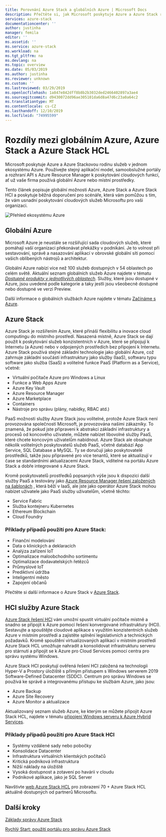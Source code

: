 ```yaml
---
title: Porovnání Azure Stack a globálních Azure | Microsoft Docs
description: Přečtěte si, jak Microsoft poskytuje Azure a Azure Stack rodinu služeb v jednom ekosystému Azure.
services: azure-stack
documentationcenter: ''
author: justinha
manager: femila
editor: ''
ms.assetid: ''
ms.service: azure-stack
ms.workload: na
ms.tgt_pltfrm: na
ms.devlang: na
ms.topic: overview
ms.date: 05/03/2019
ms.author: justinha
ms.reviewer: unknown
ms.custom: ''
ms.lastreviewed: 03/29/2019
ms.openlocfilehash: 1a847e842dff8b8b2b3032ded2466402897a3ae4
ms.sourcegitcommit: d9430072dd96ae305101da6d8a47d6c23a0a64c2
ms.translationtype: MT
ms.contentlocale: cs-CZ
ms.lasthandoff: 12/10/2019
ms.locfileid: "74995599"
---
```

# <a name="differences-between-global-azure-azure-stack-and-azure-stack-hci"></a>Rozdíly mezi globálním Azure, Azure Stack a Azure Stack HCL

Microsoft poskytuje Azure a Azure Stackovou rodinu služeb v jednom ekosystému Azure. Používejte stejný aplikační model, samoobslužné portály a rozhraní API s Azure Resource Manager k poskytování cloudových funkcí, ať už vaše firma používá globální Azure nebo místní prostředky.

Tento článek popisuje globální možnosti Azure, Azure Stack a Azure Stack HCI a poskytuje běžná doporučení pro scénáře, která vám pomůžou s tím, že vám usnadní poskytování cloudových služeb Microsoftu pro vaši organizaci.

![Přehled ekosystému Azure](./media/compare-azure-azure-stack/azure-family.png)

## <a name="global-azure"></a>Globální Azure

Microsoft Azure je neustále se rozšiřující sada cloudových služeb, které pomáhají vaší organizaci překonávat překážky v podnikání. Je to volnost při sestavování, správě a nasazování aplikací v obrovské globální síti pomocí vašich oblíbených nástrojů a architektur.

Globální Azure nabízí více než 100 služeb dostupných v 54 oblastech po celém světě. Aktuální seznam globálních služeb Azure najdete v tématu [*Dostupné produkty v jednotlivých oblastech*](https://azure.microsoft.com/regions/services). Služby, které jsou dostupné v Azure, jsou uvedené podle kategorie a taky jestli jsou všeobecně dostupné nebo dostupné ve verzi Preview.

Další informace o globálních službách Azure najdete v tématu [Začínáme s Azure](https://docs.microsoft.com/azure/#pivot=get-started&panel=get-started1).

## <a name="azure-stack"></a>Azure Stack

Azure Stack je rozšířením Azure, které přináší flexibilitu a inovace cloud computingu do místního prostředí. Nasazená místně, Azure Stack se dají použít k poskytování služeb konzistentních v Azure, které se připojují k Internetu (a Azure) nebo v odpojených prostředích bez připojení k Internetu. Azure Stack používá stejné základní technologie jako globální Azure, což zahrnuje základní součásti infrastruktury jako služby (IaaS), softwaru typu software jako služba (SaaS) a volitelné funkce PaaS (Platform as a Service), včetně:

- Virtuální počítače Azure pro Windows a Linux
- Funkce a Web Apps Azure
- Azure Key Vault
- Azure Resource Manager
- Azure Marketplace
- Containers
- Nástroje pro správu (plány, nabídky, RBAC atd.)

PaaS možnosti služby Azure Stack jsou volitelné, protože Azure Stack není provozována společností Microsoft, je provozována našimi zákazníky. To znamená, že pokud jste připraveni k abstrakci základní infrastruktury a procesů od koncového uživatele, můžete nabízet libovolné služby PaaS, které chcete koncovým uživatelům nabídnout. Azure Stack ale obsahuje několik volitelných poskytovatelů služeb PaaS, včetně databází App Service, SQL Database a MySQL. Ty se doručují jako poskytovatelé prostředků, takže jsou připravené pro více tenantů, které se aktualizují v čase se standardními aktualizacemi Azure Stack, viditelné na portálu Azure Stack a dobře integrované s Azure Stack.

Kromě poskytovatelů prostředků popsaných výše jsou k dispozici další služby PaaS a testovány jako [Azure Resource Manager řešení založených na šablonách](https://github.com/Azure/AzureStack-QuickStart-Templates) , která běží v IaaS, ale jste jako operátor Azure Stack mohou nabízet uživatele jako PaaS služby uživatelům, včetně těchto:

- Service Fabric
- Služba kontejneru Kubernetes
- Ethereum Blockchain
- Cloud Foundry

### <a name="example-use-cases-for-azure-stack"></a>Příklady případů použití pro Azure Stack:

- Finanční modelování
- Data o klinických a deklaracích
- Analýza zařízení IoT
- Optimalizace maloobchodního sortimentu
- Optimalizace dodavatelských řetězců
- Průmyslové IoT
- Prediktivní údržba
- Inteligentní město
- Zapojení občanů

Přečtěte si další informace o Azure Stack v [Azure Stack](azure-stack-overview.md).

## <a name="azure-stack-hci"></a>HCI služby Azure Stack

[Azure Stack řešení HCI](azure-stack-hci-overview.md) vám umožní spustit virtuální počítače místně a snadno se připojit k Azure pomocí řešení konvergované infrastruktury (HCI). Sestavujte a spouštějte cloudové aplikace s využitím konzistentních služeb Azure v místním prostředí a zajistěte splnění legislativních a technických požadavků. Kromě spouštění virtualizovaných aplikací v místním prostředí Azure Stack HCL umožňuje nahradit a konsolidovat infrastrukturu serveru pro stárnutí a připojit se k Azure pro Cloud Services pomocí centra pro správu systému Windows.

Azure Stack HCI poskytují ověřená řešení HCI založená na technologii Hyper-V a Prostory úložiště s přímým přístupem s Windows serverem 2019 Software-Defined Datacenter (SDDC). Centrum pro správu Windows se používá ke správě a integrovanému přístupu ke službám Azure, jako jsou:

- Azure Backup
- Azure Site Recovery
- Azure Monitor a aktualizace

Aktualizovaný seznam služeb Azure, ke kterým se můžete připojit Azure Stack HCL, najdete v tématu [připojení Windows serveru k Azure Hybrid Services](https://docs.microsoft.com/windows-server/azure-hybrid-services/index).

### <a name="example-use-cases-for-azure-stack-hci"></a>Příklady případů použití pro Azure Stack HCI
- Systémy vzdálené sady nebo pobočky
- Konsolidace Datacenter
- Infrastruktura virtuálních klientských počítačů
- Kritická podniková infrastruktura
- Nižší náklady na úložiště
- Vysoká dostupnost a zotavení po havárii v cloudu
- Podnikové aplikace, jako je SQL Server

Navštivte [web Azure Stack HCL](https://azure.microsoft.com/overview/azure-stack/hci/) pro zobrazení 70 + Azure Stack HCL aktuálně dostupných od partnerů Microsoftu.

## <a name="next-steps"></a>Další kroky

[Základy správy Azure Stack](azure-stack-manage-basics.md)

[Rychlý Start: použití portálu pro správu Azure Stack](azure-stack-manage-portals.md)

